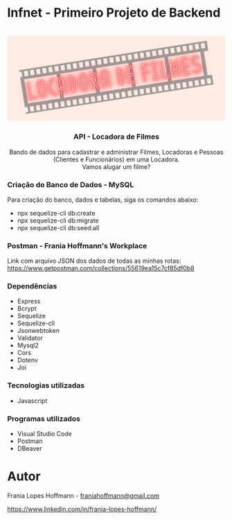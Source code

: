 # Infnet - Primeiro Projeto de Backend

<br />
<div align="center">
    <img src="images/locadora.png" alt="Locadora de Filmes" />
  </a>

<h3 align="center">API - Locadora de Filmes</h3>
Bando de dados para cadastrar e administrar Filmes, Locadoras e Pessoas (Clientes e Funcionários) em uma Locadora.
<br />
Vamos alugar um filme?

</div>

### Criação do Banco de Dados - MySQL

Para criação do banco, dados e tabelas, siga os comandos abaixo:

- npx sequelize-cli db:create
- npx sequelize-cli db:migrate
- npx sequelize-cli db:seed:all

### Postman - Frania Hoffmann's Workplace

Link com arquivo JSON dos dados de todas as minhas rotas:
https://www.getpostman.com/collections/55619ea15c7cf85df0b8

### Dependências

- Express
- Bcrypt
- Sequelize
- Sequelize-cli
- Jsonwebtoken
- Validator
- Mysql2
- Cors
- Dotenv
- Joi

### Tecnologias utilizadas

- Javascript

### Programas utilizados

- Visual Studio Code
- Postman
- DBeaver

# Autor

Frania Lopes Hoffmann - franiahoffmann@gmail.com

https://www.linkedin.com/in/frania-lopes-hoffmann/
